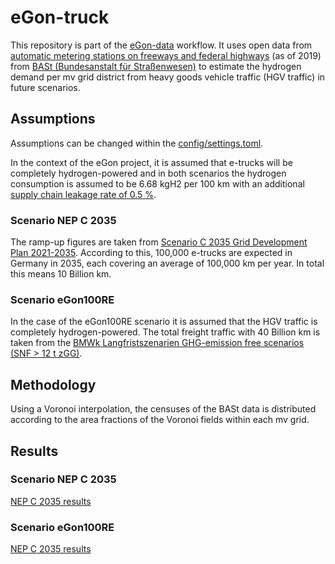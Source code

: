 # eGon-truck

This repository is part of the [eGon-data](https://github.com/openego/eGon-data) workflow.
It uses open data from [automatic metering stations on freeways and federal highways](https://www.bast.de/DE/Verkehrstechnik/Fachthemen/v2-verkehrszaehlung/zaehl_node.html) (as of 2019) from [BASt (Bundesanstalt für Straßenwesen)](https://www.bast.de/DE/Home/home_node.html;jsessionid=F82FF1B81A7C5DED90D5951E666D87A9.live21321) to estimate the hydrogen demand per mv grid district from heavy goods vehicle traffic (HGV traffic) in future scenarios.

## Assumptions

Assumptions can be changed within the [config/settings.toml](https://github.com/RLI-sandbox/eGon-truck/blob/main/config/settings.toml).

In the context of the eGon project, it is assumed that e-trucks will be completely hydrogen-powered and in both scenarios the hydrogen consumption is assumed to be 6.68 kgH2 per 100 km with an additional [supply chain leakage rate of 0.5 %](https://www.energy.gov/eere/fuelcells/doe-technical-targets-hydrogen-delivery).

### Scenario NEP C 2035

The ramp-up figures are taken from [Scenario C 2035 Grid Development Plan 2021-2035](https://www.netzentwicklungsplan.de/sites/default/files/paragraphs-files/NEP_2035_V2021_2_Entwurf_Teil1.pdf). 
According to this, 100,000 e-trucks are expected in Germany in 2035, each covering an average of 100,000 km per year.
In total this means 10 Billion km.

### Scenario eGon100RE

In the case of the eGon100RE scenario it is assumed that the HGV traffic is completely hydrogen-powered.
The total freight traffic with 40 Billion km is taken from the [BMWk Langfristszenarien GHG-emission free scenarios (SNF > 12 t zGG)](https://www.langfristszenarien.de/enertile-explorer-wAssets/docs/LFS3_Langbericht_Verkehr_final.pdf#page=17).

## Methodology

Using a Voronoi interpolation, the censuses of the BASt data is distributed according to the area fractions of the Voronoi fields within each mv grid.

## Results

### Scenario NEP C 2035

[NEP C 2035 results](res/voronoi_nep_scenario_hydrogen_consumption_per_mv_grid_district.png)

### Scenario eGon100RE

[NEP C 2035 results](res/voronoi_egon_scenario_hydrogen_consumption_per_mv_grid_district.png)
